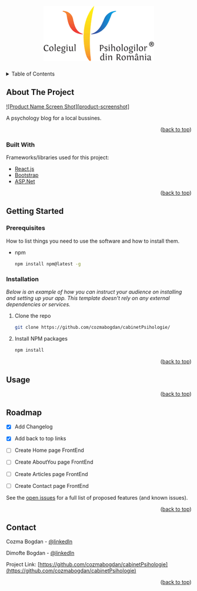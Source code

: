 <div id="top"></div>

<!-- PROJECT LOGO -->
<br />
<div align="center">  
    <img src="/ClientApp/public/images/logo-psihologie.png" alt="Logo" width="300" height="150">  
    <h3 align="center"Cabinet Psihologie</h3>  
</div>

<!-- TABLE OF CONTENTS -->
<details>
  <summary>Table of Contents</summary>
  <ol>
    <li>
      <a href="#about-the-project">About The Project</a>
      <ul>
        <li><a href="#built-with">Built With</a></li>
      </ul>
    </li>
    <li>
      <a href="#getting-started">Getting Started</a>
      <ul>
        <li><a href="#prerequisites">Prerequisites</a></li>
        <li><a href="#installation">Installation</a></li>
      </ul>
    </li>
    <li><a href="#usage">Usage</a></li>
    <li><a href="#roadmap">Roadmap</a></li>        
    <li><a href="#contact">Contact</a></li>
    <li><a href="#acknowledgments">Acknowledgments</a></li>
  </ol>
</details>



<!-- ABOUT THE PROJECT -->
## About The Project

[![Product Name Screen Shot][product-screenshot]](https://example.com)

A psychology blog for a local bussines. 

<p align="right">(<a href="#top">back to top</a>)</p>



### Built With

Frameworks/libraries used for this project:

* [React.js](https://reactjs.org/)
* [Bootstrap](https://getbootstrap.com)
* [ASP.Net](https://dotnet.microsoft.com/en-us/apps/aspnet)

<p align="right">(<a href="#top">back to top</a>)</p>



<!-- GETTING STARTED -->
## Getting Started



### Prerequisites

How to list things you need to use the software and how to install them.
* npm
  ```sh
  npm install npm@latest -g
  ```

### Installation

_Below is an example of how you can instruct your audience on installing and setting up your app. This template doesn't rely on any external dependencies or services._

1. Clone the repo
   ```sh
   git clone https://github.com/cozmabogdan/cabinetPsihologie/
   ```
2. Install NPM packages
   ```sh
   npm install
   ```

<p align="right">(<a href="#top">back to top</a>)</p>



<!-- USAGE EXAMPLES -->
## Usage



<p align="right">(<a href="#top">back to top</a>)</p>



<!-- ROADMAP -->
## Roadmap

- [x] Add Changelog
- [x] Add back to top links
- [ ] Create Home page FrontEnd
- [ ] Create AboutYou page FrontEnd
- [ ] Create Articles page FrontEnd
- [ ] Create Contact page FrontEnd
    

See the [open issues](https://github.com/othneildrew/Best-README-Template/issues) for a full list of proposed features (and known issues).

<p align="right">(<a href="#top">back to top</a>)</p>


<!-- CONTACT -->
## Contact

Cozma Bogdan - [@linkedIn](https://www.linkedin.com/in/cozma-bogdan-412333106/)

Dimofte Bogdan - [@linkedIn](https://www.linkedin.com/in/username) 

Project Link: [https://github.com/cozmabogdan/cabinetPsihologie](https://github.com/cozmabogdan/cabinetPsihologie)

<p align="right">(<a href="#top">back to top</a>)</p>



<!-- ACKNOWLEDGMENTS -->
<!-- ## Acknowledgments

Will be edited in the future

* [Choose an Open Source License](https://choosealicense.com)
* [GitHub Emoji Cheat Sheet](https://www.webpagefx.com/tools/emoji-cheat-sheet)
* [Malven's Flexbox Cheatsheet](https://flexbox.malven.co/)
* [Malven's Grid Cheatsheet](https://grid.malven.co/)
* [Img Shields](https://shields.io)
* [GitHub Pages](https://pages.github.com)
* [Font Awesome](https://fontawesome.com)
* [React Icons](https://react-icons.github.io/react-icons/search)

<p align="right">(<a href="#top">back to top</a>)</p> -->


